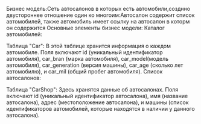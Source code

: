 Бизнес модель:Сеть автосалонов в которых есть автомобили,созднно двустороннее отношение один ко многоим:Автосалон содержит список автомобилей, также автомобиль имеет ссылку на автосалон в которм он содержится
Основные элементы бизнес модели:
Каталог автомобилей:

Таблица "Car": В этой таблице хранится информация о каждом автомобиле. Поля включают id (уникальный идентификатор автомобиля), car_bran (марка автомобиля), car_model(модель автомобиля), car_generation (версия машины), car_age (сколько лет автомобилю), и car_mil (общий пробег автомобиля).
Список автосалонов:

Таблица "CarShop": Здесь хранятся данные об автосалонах. Поля включают id (уникальный идентификатор автосалона), имя (название автосалона), адрес (местоположение автосалона), и машины (список идентификаторов автомобилей, которые находятся в наличии у данного автосалона).
